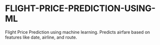 # FLIGHT-PRICE-PREDICTION-USING-ML
Flight Price Prediction using machine learning. Predicts airfare based on features like date, airline, and route.
